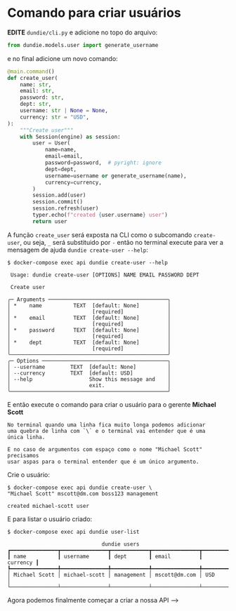 # Comando para criar usuários

**EDITE** `dundie/cli.py` e adicione no topo do arquivo:

```python 
from dundie.models.user import generate_username
```


e no final adicione um novo comando:


```python
@main.command()
def create_user(
    name: str,
    email: str,
    password: str,
    dept: str,
    username: str | None = None,
    currency: str = "USD",
):
    """Create user"""
    with Session(engine) as session:
        user = User(
            name=name,
            email=email,
            password=password,  # pyright: ignore
            dept=dept,
            username=username or generate_username(name),
            currency=currency,
        )
        session.add(user)
        session.commit()
        session.refresh(user)
        typer.echo(f"created {user.username} user")
        return user
```

A função `create_user` será exposta na CLI como o subcomando  `create-user`, ou seja, `_` será substituido por `-` então no terminal execute para ver a mensagem de ajuda `dundie create-user --help`:

```console
$ docker-compose exec api dundie create-user --help
                                                    
 Usage: dundie create-user [OPTIONS] NAME EMAIL PASSWORD DEPT            
                                                    
 Create user                                        
                                                    
╭─ Arguments ──────────────────────────────────────╮
│ *    name          TEXT  [default: None]         │
│                          [required]              │
│ *    email         TEXT  [default: None]         │
│                          [required]              │
│ *    password      TEXT  [default: None]         │
│                          [required]              │
│ *    dept          TEXT  [default: None]         │
│                          [required]              │
╰──────────────────────────────────────────────────╯
╭─ Options ────────────────────────────────────────╮
│ --username        TEXT  [default: None]          │
│ --currency        TEXT  [default: USD]           │
│ --help                  Show this message and    │
│                         exit.                    │
╰──────────────────────────────────────────────────╯
```

E então execute o comando para criar o usuário para o gerente **Michael Scott**

```admonish tip
No terminal quando uma linha fica muito longa podemos adicionar 
uma quebra de linha com `\` e o terminal vai entender que é uma
única linha.

E no caso de argumentos com espaço como o nome "Michael Scott" precisamos 
usar aspas para o terminal entender que é um único argumento.
```

Crie o usuário:

```console
$ docker-compose exec api dundie create-user \
"Michael Scott" mscott@dm.com boss123 management 

created michael-scott user
```

E para listar o usuário criado:

```console
$ docker-compose exec api dundie user-list

                              dundie users                               
┏━━━━━━━━━━━━━━━┳━━━━━━━━━━━━━━━┳━━━━━━━━━━━━┳━━━━━━━━━━━━━━━┳━━━━━━━━━━┓
┃ name          ┃ username      ┃ dept       ┃ email         ┃ currency ┃
┡━━━━━━━━━━━━━━━╇━━━━━━━━━━━━━━━╇━━━━━━━━━━━━╇━━━━━━━━━━━━━━━╇━━━━━━━━━━┩
│ Michael Scott │ michael-scott │ management │ mscott@dm.com │ USD      │
└───────────────┴───────────────┴────────────┴───────────────┴──────────┘
```

Agora podemos finalmente começar a criar a nossa API -->
